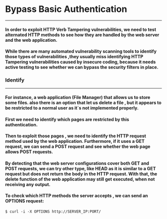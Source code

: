 # Bypass Basic Authentication
***
#### In order to exploit HTTP Verb Tampering vulnerabilities, we need to test alternated HTTP methods to see how they are handled by the web server and the web application. 
#### While there are many automated vulnerability scanning tools to identify those types of vulnerabilities ,they usually miss identifying HTTP Tampering vulnerabilities caused by insecure coding, because it needs active testing to see whether we can bypass the security filters in place.

### Identify
***
#### For instance, a web application (File Manager) that allows us to store some files. also there is an option that let us delete a file , but it appears to be restricted to a normal user as it´s not implemented properly.
#### First we need to identify which pages are restricted by this authentication. 
#### Then to exploit those pages , we need to identify the HTTP request method used by the web application. Furthermore, if it uses a **GET** request, we can send a POST request and see whether the web page allows **POST** requests.
#### By detecting that the web server configurations cover both **GET** and **POST** requests, we can try other type, like **HEAD** as it is similar to a **GET** request but does not return the body in the HTTP request. With that, the delete function of the web application may still get executed, when not receiving any output.

#### To check which HTTP methods the server accepts , we can send an **OPTIONS** request:
```shell
$ curl -i -X OPTIONS http://SERVER_IP:PORT/
```